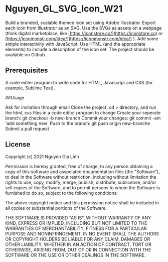 # Nguyen_GL_SVG_Icon_W21

Build a branded, scalable themed icon set using Adobe Illustrator. Export each icon from Illustrator as an SVG. Use the SVGs as assets on a webpage (think digital marketplace, like [https://iconstore.co/](https://iconstore.co) or [https://iconmonstr.com/idea/](https://iconmonstr.com/idea/) ).
Add some simple interactivity with JavaScript. Use HTML (and the appropriate elements) to include a description of the icon set. The project should be available on Github.


## Prerequisites

A code editer program to write code for HTML, Javascript and CSS (for example, Sublime Text).


##Usage

Ask for invitation through email
Clone the project, cd > directory, and run the html, css files in a code editor program to change
Create your seperate branch: git checkout -b new-branch
Commit your changes: git commit -am 'add something new'
Push to the branch: git push origin new-branche
Submit a pull request


## License

Copyright (c) 2021 Nguyen Gia Linh

Permission is hereby granted, free of charge, to any person obtaining a copy
of this software and associated documentation files (the "Software"), to deal
in the Software without restriction, including without limitation the rights
to use, copy, modify, merge, publish, distribute, sublicense, and/or sell
copies of the Software, and to permit persons to whom the Software is
furnished to do so, subject to the following conditions:

The above copyright notice and this permission notice shall be included in all
copies or substantial portions of the Software.

THE SOFTWARE IS PROVIDED "AS IS", WITHOUT WARRANTY OF ANY KIND, EXPRESS OR
IMPLIED, INCLUDING BUT NOT LIMITED TO THE WARRANTIES OF MERCHANTABILITY,
FITNESS FOR A PARTICULAR PURPOSE AND NONINFRINGEMENT. IN NO EVENT SHALL THE
AUTHORS OR COPYRIGHT HOLDERS BE LIABLE FOR ANY CLAIM, DAMAGES OR OTHER
LIABILITY, WHETHER IN AN ACTION OF CONTRACT, TORT OR OTHERWISE, ARISING FROM,
OUT OF OR IN CONNECTION WITH THE SOFTWARE OR THE USE OR OTHER DEALINGS IN THE
SOFTWARE.
